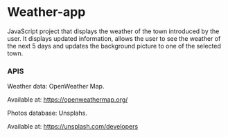 # Weather-app

JavaScript project that displays the weather of the town introduced by the user. It displays updated information, allows the user to see the weather of the next 5 days and updates the background picture to one of the selected town.

### APIS
Weather data: OpenWeather Map.

Available at: https://openweathermap.org/

Photos database: Unsplahs.

Available at: https://unsplash.com/developers

